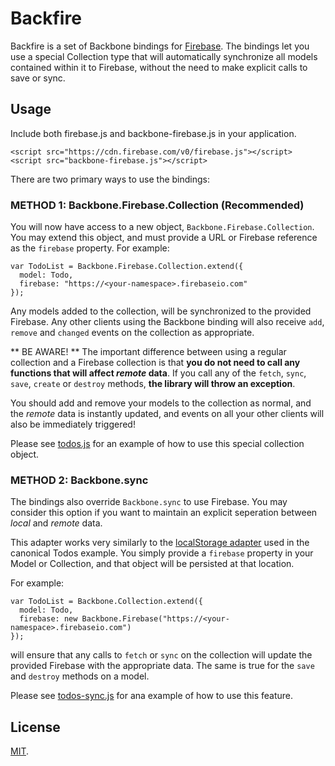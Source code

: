 Backfire
========
Backfire is a set of Backbone bindings for [Firebase](http://www.firebase.com).
The bindings let you use a special Collection type that will automatically
synchronize all models contained within it to Firebase, without the need
to make explicit calls to save or sync.

Usage
-----
Include both firebase.js and backbone-firebase.js in your application.

    <script src="https://cdn.firebase.com/v0/firebase.js"></script>
    <script src="backbone-firebase.js"></script>

There are two primary ways to use the bindings:

### METHOD 1: Backbone.Firebase.Collection (Recommended)

You will now have access to a new object, `Backbone.Firebase.Collection`. You
may extend this object, and must provide a URL or Firebase reference as the
`firebase` property. For example:

    var TodoList = Backbone.Firebase.Collection.extend({
      model: Todo,
      firebase: "https://<your-namespace>.firebaseio.com"
    });

Any models added to the collection, will be synchronized to the provided
Firebase. Any other clients using the Backbone binding will also receive
`add`, `remove` and `changed` events on the collection as appropriate.

** BE AWARE! ** The important difference between using a regular collection and
a Firebase collection is that **you do not need to call any functions that will
affect _remote_ data**. If you call any of the `fetch`, `sync`, `save`, `create`
or `destroy` methods, **the library will throw an exception**.

You should add and remove your models to the collection as normal, and the
_remote_ data is instantly updated, and events on all your other clients will
also be immediately triggered!

Please see [todos.js](https://github.com/firebase/backfire/blob/master/todos.js)
for an example of how to use this special collection object.

### METHOD 2: Backbone.sync

The bindings also override `Backbone.sync` to use Firebase. You may consider
this option if you want to maintain an explicit seperation between _local_ and
_remote_ data.

This adapter works very similarly to the
[localStorage adapter](http://documentcloud.github.com/backbone/docs/backbone-localstorage.html)
used in the canonical Todos example. You simply provide a `firebase` property
in your Model or Collection, and that object will be persisted at that location.

For example:

    var TodoList = Backbone.Collection.extend({
      model: Todo,
      firebase: new Backbone.Firebase("https://<your-namespace>.firebaseio.com")
    });

will ensure that any calls to `fetch` or `sync` on the collection will update
the provided Firebase with the appropriate data. The same is true for the
`save` and `destroy` methods on a model.

Please see [todos-sync.js](https://github.com/firebase/backfire/blob/master/todos-sync.js)
for ana example of how to use this feature.

License
-------
[MIT](http://firebase.mit-license.org).

